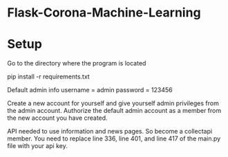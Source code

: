 # Flask-Corona-Machine-Learning
# Setup

Go to the directory where the program is located

pip install -r requirements.txt

Default admin info
username = admin
password = 123456

Create a new account for yourself and give yourself admin privileges from the admin account.
Authorize the default admin account as a member from the new account you have created.

API needed to use information and news pages.
So become a collectapi member.
You need to replace line 336, line 401, and line 417 of the main.py file with your api key.
